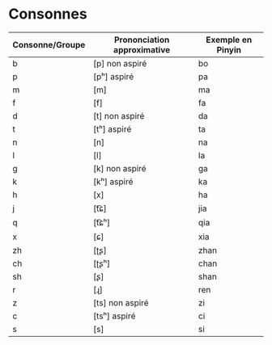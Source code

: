 # Consonnes


| Consonne/Groupe | Prononciation approximative | Exemple en Pinyin |
|-----------------|-----------------------------|-------------------|
| b               | [p] non aspiré              | bo                |
| p               | [pʰ] aspiré                 | pa                |
| m               | [m]                         | ma                |
| f               | [f]                         | fa                |
| d               | [t] non aspiré              | da                |
| t               | [tʰ] aspiré                 | ta                |
| n               | [n]                         | na                |
| l               | [l]                         | la                |
| g               | [k] non aspiré              | ga                |
| k               | [kʰ] aspiré                 | ka                |
| h               | [x]                         | ha                |
| j               | [t͡ɕ]                       | jia               |
| q               | [t͡ɕʰ]                      | qia               |
| x               | [ɕ]                         | xia               |
| zh              | [ʈʂ]                        | zhan              |
| ch              | [ʈʂʰ]                       | chan              |
| sh              | [ʂ]                         | shan              |
| r               | [ɻ]                         | ren               |
| z               | [ts] non aspiré             | zi                |
| c               | [tsʰ] aspiré                | ci                |
| s               | [s]                         | si                |
